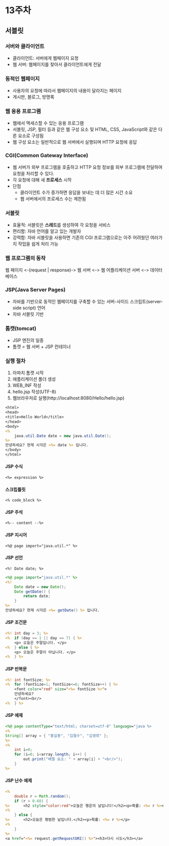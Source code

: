 # 13주차

## 서블릿

### 서버와 클라이언트

- 클라이언트: 서버에게 웹페이지 요청
- 웹 서버: 웹페이지를 찾아서 클라이언트에게 전달

### 동적인 웹페이지

- 사용자의 요청에 따라서 웹페이지의 내용이 달라지는 페이지
- 게시판, 블로그, 방명록

### 웹 응용 프로그램

- 웹에서 액세스할 수 있는 응용 프로그램
- 서블릿, JSP, 필터 등과 같은 웹 구성 요소 및 HTML, CSS, JavaScript와 같은 다른 요소로 구성됨
- 웹 구성 요소는 일반적으로 웹 서버에서 실행되며 HTTP 요청에 응답

### CGI(Common Gateway Interface)

- 웹 서버가 외부 프로그램을 호출하고 HTTP 요청 정보를 외부 프로그램에 전달하여 요청을 처리할 수 있다.
- 각 요청에 대해 새 **프로세스** 시작
- 단점
    - 클라이언트 수가 증가하면 응답을 보내는 데 더 많은 시간 소요
    - 웹 서버에서의 프로세스 수는 제한됨

### 서블릿

- 효율적: 서블릿은 **스레드**를 생성하여 각 요청을 서비스
- 편리함: 자바 언어를 알고 있는 개발자
- 강력함: 자바 서블릿을 사용하면 기존의 CGI 프로그램으로는 아주 어려웠던 여러가지 작업을 쉽게 처리 가능

### 웹 프로그램의 동작

웹 페이지 <-(request | response)-> 웹 서버 <-> 웹 어플리케이션 서버 <-> 데이터 베이스

### JSP(Java Server Pages)

- 자바를 기반으로 동적인 웹페이지를 구축할 수 있는 서버-사이드 스크립트(server-side script) 언어
- 자바 서블릿 기반

### 톰캣(tomcat)

- JSP 엔진의 일종
- 톰캣 = 웹 서버 + JSP 컨테이너  

### 실행 절차

1. 아파치 톰캣 시작
2. 애플리케이션 폴더 생성
3. WEB_INF 작성
4. hello.jsp 작성(UTF-8)
5. 웹브라우저로 실행(http://localhost:8080/Hello/hello.jsp)

```jsp
<html>
<head>
<title>Hello World</title>
</head>
<body>
<%
    java.util.Date date = new java.util.Date();
%>
안녕하세요? 현재 시각은 <%= date %> 입니다.
</body>
</html>
```

#### JSP 수식

`<%= expression %>`

#### 스크립틀릿

`<% code_block %>`

#### JSP 주석

`<%-- content --%>`

#### JSP 지시어

`<%@ page import="java.util.*" %>`

#### JSP 선언

`<%! Date date; %>`

```jsp
<%@ page import="java.util.*" %>
<%!
    Date date = new Date();
    Date getDate() {
        return date;
    }
%>
안녕하세요? 현재 시각은 <%= getDate() %> 입니다.
```

#### JSP 조건문

```jsp
<%! int day = 3; %>
<%  if (day == 1 || day == 7) { %>
    <p> 오늘은 주말입니다. </p>
<%  } else { %>
    <p> 오늘은 주말이 아닙니다. </p>
<%  } %>
```

#### JSP 반복문

```jsp
<%! int fontSize; %>
<%  for (fontSize=1; fontSize<=6; fontSize++) { %>
    <font color="red" size="<%= fontSize %>">
    안녕하세요?
    </font><br/>
<%  } %>
```

#### JSP 예제

```jsp
<%@ page contentType="text/html; charset=utf-8" language="java %>
<% 
String[] array = { "홍길동", "김철수", "김영희" };
%>
<%
    int i=0;
    for (i=0; i<array.length; i++) {
        out.print("배열 요소: " + array[i] + "<br/>");
    }
%>
```

#### JSP 난수 예제

```jsp
<%
    double r = Math.random();
    if (r > 0.60) {
%>      <h2 style="color:red">오늘은 행운의 날입니다!</h2><p>확률: <%= r %></p>
<%
    } else {
%>      <h2>오늘은 평범한 날입니다.</h2><p>확률: <%= r %></p>
<%
    }
%>
<a href="<%= request.getRequestURI() %>"><h3>다시 시도</h3></a>
```